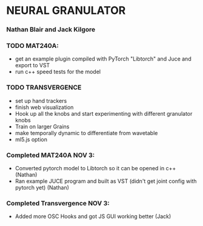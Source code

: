 # NEURAL GRANULATOR

### Nathan Blair and Jack Kilgore

### TODO MAT240A:

- get an example plugin compiled with PyTorch "Libtorch" and Juce and export to VST
- run c++ speed tests for the model

### TODO TRANSVERGENCE

- set up hand trackers
- finish web visualization
- Hook up all the knobs and start experimenting with different granulator knobs
- Train on larger Grains
- make temporally dynamic to differentiate from wavetable
- ml5.js option


### Completed MAT240A NOV 3:

- Converted pytorch model to Libtorch so it can be opened in c++ (Nathan)
- Ran example JUCE program and built as VST (didn't get joint config with pytorch yet) (Nathan)

### Completed Transvergence NOV 3:

- Added more OSC Hooks and got JS GUI working better (Jack)


